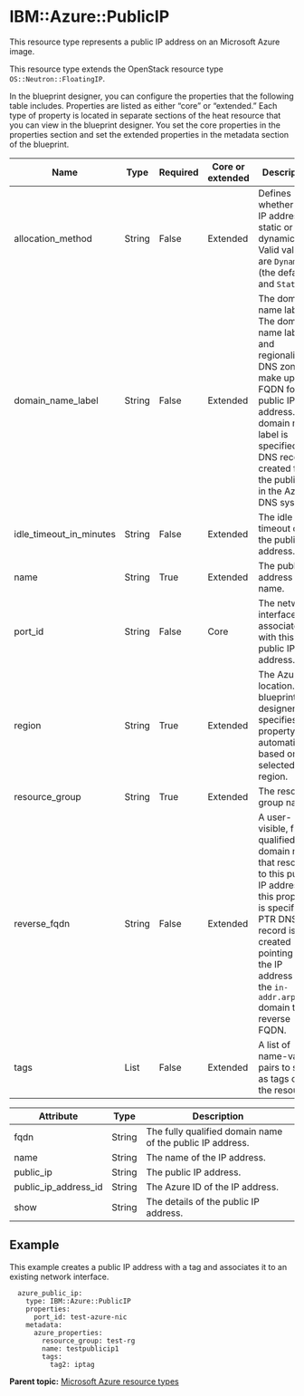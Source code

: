 # IBM::Azure::PublicIP

This resource type represents a public IP address on an Microsoft Azure image.

This resource type extends the OpenStack resource type `OS::Neutron::FloatingIP`.

In the blueprint designer, you can configure the properties that the following table includes. Properties are listed as either “core” or “extended.” Each type of property is located in separate sections of the heat resource that you can view in the blueprint designer. You set the core properties in the properties section and set the extended properties in the metadata section of the blueprint.

|Name|Type|Required|Core or extended|Description|
|----|----|--------|----------------|-----------|
|allocation\_method|String|False|Extended|Defines whether the IP address is static or dynamic. Valid values are `Dynamic` \(the default\) and `Static`.|
|domain\_name\_label|String|False|Extended|The domain name label. The domain name label and regionalized DNS zone make up the FQDN for the public IP address. If a domain name label is specified, a DNS record is created for the public IP in the Azure DNS system.|
|idle\_timeout\_in\_minutes|String|False|Extended|The idle timeout of the public IP address.|
|name|String|True|Extended|The public IP address name.|
|port\_id|String|False|Core|The network interface to associate with this public IP address.|
|region|String|True|Extended|The Azure location. The blueprint designer specifies this property automatically, based on the selected region.|
|resource\_group|String|True|Extended|The resource group name.|
|reverse\_fqdn|String|False|Extended|A user-visible, fully qualified domain name that resolves to this public IP address. If this property is specified, a PTR DNS record is created pointing from the IP address in the `in-addr.arpa` domain to the reverse FQDN.|
|tags|List|False|Extended|A list of name-value pairs to set as tags on the resource.|

|Attribute|Type|Description|
|---------|----|-----------|
|fqdn|String|The fully qualified domain name of the public IP address.|
|name|String|The name of the IP address.|
|public\_ip|String|The public IP address.|
|public\_ip\_address\_id|String|The Azure ID of the IP address.|
|show|String|The details of the public IP address.|

## Example

This example creates a public IP address with a tag and associates it to an existing network interface.

```
  azure_public_ip:
    type: IBM::Azure::PublicIP
    properties:
      port_id: test-azure-nic
    metadata:
      azure_properties:
        resource_group: test-rg
        name: testpublicip1
        tags:
          tag2: iptag
```

**Parent topic:** [Microsoft Azure resource types](../../com.edt.heat.reference.doc/topics/ref_heat_types_azure_ov.md)

